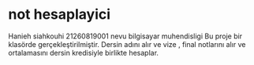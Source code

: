 # not hesaplayici

Hanieh siahkouhi 21260819001 nevu bilgisayar muhendisligi Bu proje bir klasörde
gerçekleştirilmiştir. Dersin adını alır ve vize , final notlarını alır ve
ortalamasını dersin kredisiyle birlikte hesaplar.
